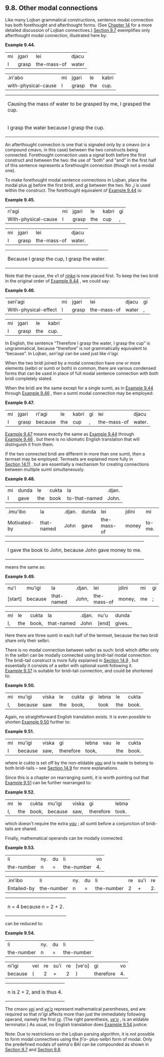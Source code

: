 <a id="section-modal-connectives"></a>9.8. <a id="c9s8"></a>Other modal connections
-----------------------------------------------------------------------------------

<a id="id-1.10.10.2.1" class="indexterm"></a>Like many Lojban grammatical constructions, sentence modal connection has both forethought and afterthought forms. (See [Chapter 14](../chapter-connectives) for a more detailed discussion of Lojban connectives.) [Section 9.7](../section-causals) exemplifies only afterthought modal connection, illustrated here by:

<div class="interlinear-gloss-example example">
<a id="example-random-id-2D4c"></a>

**Example 9.44. <a id="id-1.10.10.3.1.1" class="indexterm"></a><a id="c9e8d1"></a>** 

<table class="interlinear-gloss"><colgroup></colgroup><tbody><tr class="jbo"><td>mi</td><td>jgari</td><td>lei</td><td>djacu</td></tr><tr class="gloss"><td>I</td><td>grasp</td><td>the-mass-of</td><td>water</td></tr></tbody></table>

<table class="interlinear-gloss"><colgroup></colgroup><tbody><tr class="jbo"><td>.iri'abo</td><td>mi</td><td>jgari</td><td>le</td><td>kabri</td></tr><tr class="gloss"><td>with-physical-cause</td><td>I</td><td>grasp</td><td>the</td><td>cup.</td></tr></tbody></table>

<table class="interlinear-gloss"><tbody><tr class="para"><td colspan="12321"><p class="natlang">Causing the mass of water to be grasped by me, I grasped the cup.</p></td></tr><tr class="para"><td colspan="12321"><p class="natlang">I grasp the water because I grasp the cup.</p></td></tr></tbody></table>

</div>  

<a id="id-1.10.10.4.1" class="indexterm"></a><a id="id-1.10.10.4.2" class="indexterm"></a>An afterthought connection is one that is signaled only by a cmavo (or a compound cmavo, in this case) between the two constructs being connected. Forethought connection uses a signal both before the first construct and between the two: the use of “both” and “and” in the first half of this sentence represents a forethought connection (though not a modal one).

<a id="id-1.10.10.5.1" class="indexterm"></a><a id="id-1.10.10.5.2" class="indexterm"></a>To make forethought modal sentence connections in Lojban, place the modal plus _<a id="id-1.10.10.5.3.1" class="indexterm"></a>[_gi_](../go01#valsi-gi)_ before the first bridi, and _<a id="id-1.10.10.5.4.1" class="indexterm"></a>[_gi_](../go01#valsi-gi)_ between the two. No _<a id="id-1.10.10.5.5.1" class="indexterm"></a>[_.i_](../go01#valsi-i)_ is used within the construct. The forethought equivalent of [Example 9.44](../section-modal-connectives#example-random-id-2D4c) is:

<div class="interlinear-gloss-example example">
<a id="example-random-id-d2b9"></a>

**Example 9.45. <a id="c9e8d2"></a>** 

<table class="interlinear-gloss"><colgroup></colgroup><tbody><tr class="jbo"><td>ri'agi</td><td>mi</td><td>jgari</td><td>le</td><td>kabri</td><td>gi</td></tr><tr class="gloss"><td>With-physical-cause</td><td>I</td><td>grasp</td><td>the</td><td>cup</td><td>,</td></tr></tbody></table>

<table class="interlinear-gloss"><colgroup></colgroup><tbody><tr class="jbo"><td>mi</td><td>jgari</td><td>lei</td><td>djacu</td></tr><tr class="gloss"><td>I</td><td>grasp</td><td>the-mass-of</td><td>water.</td></tr></tbody></table>

<table class="interlinear-gloss"><tbody><tr class="para"><td colspan="12321"><p class="natlang">Because I grasp the cup, I grasp the water.</p></td></tr></tbody></table>

</div>  

<a id="id-1.10.10.7.1" class="indexterm"></a><a id="id-1.10.10.7.2" class="indexterm"></a><a id="id-1.10.10.7.3" class="indexterm"></a>Note that the cause, the x1 of _<a id="id-1.10.10.7.5.1" class="indexterm"></a>[_rinka_](../go01#valsi-rinka)_ is now placed first. To keep the two bridi in the original order of [Example 9.44](../section-modal-connectives#example-random-id-2D4c) , we could say:

<div class="interlinear-gloss-example example">
<a id="example-random-id-rQ77"></a>

**Example 9.46. <a id="c9e8d3"></a>** 

<table class="interlinear-gloss"><colgroup></colgroup><tbody><tr class="jbo"><td>seri'agi</td><td>mi</td><td>jgari</td><td>lei</td><td>djacu</td><td>gi</td></tr><tr class="gloss"><td>With-physical-effect</td><td>I</td><td>grasp</td><td>the-mass-of</td><td>water</td><td>,</td></tr></tbody></table>

<table class="interlinear-gloss"><colgroup></colgroup><tbody><tr class="jbo"><td>mi</td><td>jgari</td><td>le</td><td>kabri</td></tr><tr class="gloss"><td>I</td><td>grasp</td><td>the</td><td>cup.</td></tr></tbody></table>

</div>  

In English, the sentence “Therefore I grasp the water, I grasp the cup” is ungrammatical, because “therefore” is not grammatically equivalent to “because”. In Lojban, _<a id="id-1.10.10.9.4.1" class="indexterm"></a>seri'agi_ can be used just like _<a id="id-1.10.10.9.5.1" class="indexterm"></a>ri'agi_.

<a id="id-1.10.10.10.1" class="indexterm"></a>When the two bridi joined by a modal connection have one or more elements (selbri or sumti or both) in common, there are various condensed forms that can be used in place of full modal sentence connection with both bridi completely stated.

<a id="id-1.10.10.11.1" class="indexterm"></a><a id="id-1.10.10.11.2" class="indexterm"></a>When the bridi are the same except for a single sumti, as in [Example 9.44](../section-modal-connectives#example-random-id-2D4c) through [Example 9.46](../section-modal-connectives#example-random-id-rQ77) , then a sumti modal connection may be employed:

<div class="interlinear-gloss-example example">
<a id="example-random-id-o7FG"></a>

**Example 9.47. <a id="c9e8d4"></a>** 

<table class="interlinear-gloss"><colgroup></colgroup><tbody><tr class="jbo"><td>mi</td><td>jgari</td><td>ri'agi</td><td>le</td><td>kabri</td><td>gi</td><td>lei</td><td>djacu</td></tr><tr class="gloss"><td>I</td><td>grasp</td><td>because</td><td>the</td><td>cup</td><td>,</td><td>the-mass-of</td><td>water.</td></tr></tbody></table>

</div>  

[Example 9.47](../section-modal-connectives#example-random-id-o7FG) means exactly the same as [Example 9.44](../section-modal-connectives#example-random-id-2D4c) through [Example 9.46](../section-modal-connectives#example-random-id-rQ77) , but there is no idiomatic English translation that will distinguish it from them.

<a id="id-1.10.10.14.1" class="indexterm"></a><a id="id-1.10.10.14.2" class="indexterm"></a>If the two connected bridi are different in more than one sumti, then a termset may be employed. Termsets are explained more fully in [Section 14.11](../section-termsets) , but are essentially a mechanism for creating connections between multiple sumti simultaneously.

<div class="interlinear-gloss-example example">
<a id="example-random-id-LetE"></a>

**Example 9.48. <a id="c9e8d5"></a>** 

<table class="interlinear-gloss"><colgroup></colgroup><tbody><tr class="jbo"><td>mi</td><td>dunda</td><td>le</td><td>cukta</td><td>la</td><td>.djan.</td></tr><tr class="gloss"><td>I</td><td>gave</td><td>the</td><td>book</td><td>to-that-named</td><td>John.</td></tr></tbody></table>

<table class="interlinear-gloss"><colgroup></colgroup><tbody><tr class="jbo"><td>.imu'ibo</td><td>la</td><td>.djan.</td><td>dunda</td><td>lei</td><td>jdini</td><td>mi</td></tr><tr class="gloss"><td>Motivated-by</td><td>that-named</td><td>John</td><td>gave</td><td>the-mass-of</td><td>money</td><td>to-me.</td></tr></tbody></table>

<table class="interlinear-gloss"><tbody><tr class="para"><td colspan="12321"><p class="natlang">I gave the book to John, because John gave money to me.</p></td></tr></tbody></table>

</div>  

means the same as:

<div class="interlinear-gloss-example example">
<a id="example-random-id-tFSC"></a>

**Example 9.49. <a id="c9e8d6"></a><a id="id-1.10.10.17.1.2" class="indexterm"></a><a id="id-1.10.10.17.1.3" class="indexterm"></a>** 

<table class="interlinear-gloss"><colgroup></colgroup><tbody><tr class="jbo"><td>nu'i</td><td>mu'igi</td><td>la</td><td>.djan.</td><td>lei</td><td>jdini</td><td>mi</td><td>gi</td></tr><tr class="gloss"><td>[start]</td><td>because</td><td>that-named</td><td>John,</td><td>the-mass-of</td><td>money,</td><td>me</td><td>;</td></tr></tbody></table>

<table class="interlinear-gloss"><colgroup></colgroup><tbody><tr class="jbo"><td>mi</td><td>le</td><td>cukta</td><td>la</td><td>.djan.</td><td>nu'u</td><td>dunda</td></tr><tr class="gloss"><td>I,</td><td>the</td><td>book,</td><td>that-named</td><td>John</td><td>[end]</td><td>gives.</td></tr></tbody></table>

</div>  

Here there are three sumti in each half of the termset, because the two bridi share only their selbri.

<a id="id-1.10.10.19.1" class="indexterm"></a><a id="id-1.10.10.19.2" class="indexterm"></a><a id="id-1.10.10.19.3" class="indexterm"></a>There is no modal connection between selbri as such: bridi which differ only in the selbri can be modally connected using bridi-tail modal connection. The bridi-tail construct is more fully explained in [Section 14.9](../section-compound-bridi) , but essentially it consists of a selbri with optional sumti following it. [Example 9.37](../section-causals#example-random-id-qMN7) is suitable for bridi-tail connection, and could be shortened to:

<div class="interlinear-gloss-example example">
<a id="example-random-id-Do9b"></a>

**Example 9.50. <a id="c9e8d7"></a>** 

<table class="interlinear-gloss"><colgroup></colgroup><tbody><tr class="jbo"><td>mi</td><td>mu'igi</td><td>viska</td><td>le</td><td>cukta</td><td>gi</td><td>lebna</td><td>le</td><td>cukta</td></tr><tr class="gloss"><td>I,</td><td>because</td><td>saw</td><td>the</td><td>book,</td><td></td><td>took</td><td>the</td><td>book.</td></tr></tbody></table>

</div>  

Again, no straightforward English translation exists. It is even possible to shorten [Example 9.50](../section-modal-connectives#example-random-id-Do9b) further to:

<div class="interlinear-gloss-example example">
<a id="example-random-id-YXps"></a>

**Example 9.51. <a id="c9e8d8"></a>** 

<table class="interlinear-gloss"><colgroup></colgroup><tbody><tr class="jbo"><td>mi</td><td>mu'igi</td><td>viska</td><td>gi</td><td>lebna</td><td>vau</td><td>le</td><td>cukta</td></tr><tr class="gloss"><td>I</td><td>because</td><td>saw,</td><td>therefore</td><td>took,</td><td></td><td>the</td><td>book.</td></tr></tbody></table>

</div>  

where _<a id="id-1.10.10.23.1.1" class="indexterm"></a>le cukta_ is set off by the non-elidable _<a id="id-1.10.10.23.2.1" class="indexterm"></a>[_vau_](../go01#valsi-vau)_ and is made to belong to both bridi-tails – see [Section 14.9](../section-compound-bridi) for more explanations.

<a id="id-1.10.10.24.1" class="indexterm"></a><a id="id-1.10.10.24.2" class="indexterm"></a>Since this is a chapter on rearranging sumti, it is worth pointing out that [Example 9.51](../section-modal-connectives#example-random-id-YXps) can be further rearranged to:

<div class="interlinear-gloss-example example">
<a id="example-random-id-Pxca"></a>

**Example 9.52. <a id="c9e8d9"></a>** 

<table class="interlinear-gloss"><colgroup></colgroup><tbody><tr class="jbo"><td>mi</td><td>le</td><td>cukta</td><td>mu'igi</td><td>viska</td><td>gi</td><td>lebna</td></tr><tr class="gloss"><td>I,</td><td>the</td><td>book,</td><td>because</td><td>saw,</td><td>therefore</td><td>took.</td></tr></tbody></table>

</div>  

which doesn't require the extra _<a id="id-1.10.10.26.1.1" class="indexterm"></a>[_vau_](../go01#valsi-vau)_ ; all sumti before a conjunction of bridi-tails are shared.

<a id="id-1.10.10.27.1" class="indexterm"></a><a id="id-1.10.10.27.2" class="indexterm"></a>Finally, mathematical operands can be modally connected.

<div class="interlinear-gloss-example example">
<a id="example-random-id-J2T5"></a>

**Example 9.53. <a id="c9e8d10"></a>** 

<table class="interlinear-gloss"><colgroup></colgroup><tbody><tr class="jbo"><td>li</td><td>ny.</td><td>du</td><td>li</td><td>vo</td></tr><tr class="gloss"><td>the-number</td><td>n</td><td>=</td><td>the-number</td><td>4.</td></tr></tbody></table>

<table class="interlinear-gloss"><colgroup></colgroup><tbody><tr class="jbo"><td>.ini'ibo</td><td>li</td><td>ny.</td><td>du</td><td>li</td><td>re</td><td>su'i</td><td>re</td></tr><tr class="gloss"><td>Entailed-by</td><td>the-number</td><td>n</td><td>=</td><td>the-number</td><td>2</td><td>+</td><td>2.</td></tr></tbody></table>

<table class="interlinear-gloss"><tbody><tr class="para"><td colspan="12321"><p class="natlang">n = 4 because n = 2 + 2.</p></td></tr></tbody></table>

</div>  

can be reduced to:

<div class="interlinear-gloss-example example">
<a id="example-random-id-Mfe4"></a>

**Example 9.54. <a id="c9e8d11"></a>** 

<table class="interlinear-gloss"><colgroup></colgroup><tbody><tr class="jbo"><td>li</td><td>ny.</td><td>du</td><td>li</td></tr><tr class="gloss"><td>the-number</td><td>n</td><td>=</td><td>the-number</td></tr></tbody></table>

<table class="interlinear-gloss"><colgroup></colgroup><tbody><tr class="jbo"><td>ni'igi</td><td>vei</td><td>re</td><td>su'i</td><td>re</td><td>[ve'o]</td><td>gi</td><td>vo</td></tr><tr class="gloss"><td>because</td><td>(</td><td>2</td><td>+</td><td>2</td><td>)</td><td>therefore</td><td>4.</td></tr></tbody></table>

<table class="interlinear-gloss"><tbody><tr class="para"><td colspan="12321"><p class="natlang">n is 2 + 2, and is thus 4.</p></td></tr></tbody></table>

</div>  

The cmavo _<a id="id-1.10.10.31.1.1" class="indexterm"></a>[_vei_](../go01#valsi-vei)_ and _<a id="id-1.10.10.31.2.1" class="indexterm"></a>[_ve'o_](../go01#valsi-veho)_ represent mathematical parentheses, and are required so that _<a id="id-1.10.10.31.3.1" class="indexterm"></a>ni'igi_ affects more than just the immediately following operand, namely the first _<a id="id-1.10.10.31.4.1" class="indexterm"></a>[_re_](../go01#valsi-re)_. (The right parenthesis, _<a id="id-1.10.10.31.5.1" class="indexterm"></a>[_ve'o_](../go01#valsi-veho)_ , is an elidable terminator.) As usual, no English translation does [Example 9.54](../section-modal-connectives#example-random-id-Mfe4) justice.

<a id="id-1.10.10.32.1" class="indexterm"></a><a id="id-1.10.10.32.2" class="indexterm"></a>Note: Due to restrictions on the Lojban parsing algorithm, it is not possible to form modal connectives using the _<a id="id-1.10.10.32.3.1" class="indexterm"></a>fi'o-_ plus-selbri form of modal. Only the predefined modals of selma'o BAI can be compounded as shown in [Section 9.7](../section-causals) and [Section 9.8](../section-modal-connectives).